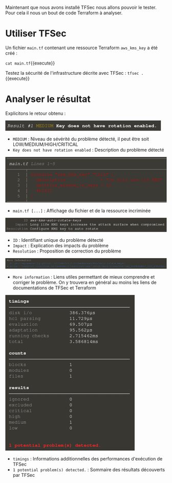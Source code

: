 Maintenant que nous avons installé TFSec nous allons pouvoir le tester. Pour cela il nous un bout de code Terraform à analyser.

# Utiliser TFSec

Un fichier `main.tf` contenant une ressource Terraform `aws_kms_key` a été créé :

`cat main.tf`{{execute}}

Testez la sécurité de l'infrastructure décrite avec TFSec :
`tfsec .`{{execute}}

# Analyser le résultat

Explicitons le retour obtenu :

 ![Result Part 1](./assets/result-p1.png)
- `MEDIUM` : Niveau de sévérité du problème détecté, il peut être soit LOW/MEDIUM/HIGH/CRITICAL
- `Key does not have rotation enabled` : Description du problème détecté

![Result Part 2](./assets/result-p2.png)
- `main.tf [...]` : Affichage du fichier et de la ressource incriminée

![Result Part 3](./assets/result-p3.png)
- `ID` : Identifiant unique du problème détecté
- `Impact` : Explication des impacts du problème
- `Resolution` : Proposition de correction du problème

 ![Result Part 4](./assets/result-p4.png)
- `More information` : Liens utiles permettant de mieux comprendre et corriger le problème. On y trouvera en général au moins les liens de documentations de TFSec et Terraform

 ![Result Part 5](./assets/result-p5.png)
- `timings` : Informations additionnelles des performances d'exécution de TFSec
- `1 potential problem(s) detected.` : Sommaire des résultats découverts par TFSec

